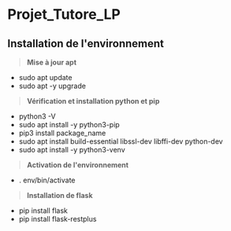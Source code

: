 # Projet_Tutore_LP

## Installation de l'environnement

> **Mise à jour apt**
* sudo apt update
* sudo apt -y upgrade

> **Vérification et installation python et pip**
* python3 -V
* sudo apt install -y python3-pip
* pip3 install package_name
* sudo apt install build-essential libssl-dev libffi-dev python-dev
* sudo apt install -y python3-venv

> **Activation de l'environnement**
* . env/bin/activate

> **Installation de flask**
* pip install flask
* pip install flask-restplus





